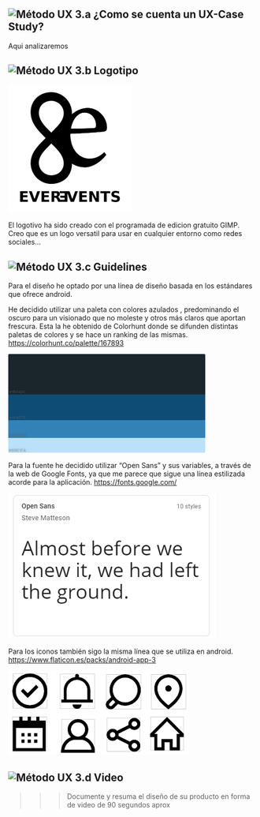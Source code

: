 
![Método UX](img/moodboard.png) 3.a ¿Como se cuenta un UX-Case Study?
-----

Aqui analizaremos 

![Método UX](img/landing-page.png)  3.b Logotipo
----

<img src="img/LOGO.png" alt="drawing" width="250"/>

El logotivo ha sido creado con el programada de edicion gratuito GIMP.
Creo que es un logo versatil para usar en cualquier entorno como redes sociales...

![Método UX](img/guidelines.png) 3.c Guidelines
----

Para el diseño he optado por una línea de diseño basada en los estándares que ofrece android.

He decidido utilizar una paleta con colores azulados , predominando el oscuro para un visionado que no moleste y otros más claros que aportan frescura.
Esta la he obtenido de Colorhunt donde se difunden distintas paletas de colores y se hace un ranking de las mismas.
https://colorhunt.co/palette/167893

<img src="color.png" alt="drawing" width="400"/>


Para la fuente he decidido utilizar “Open Sans” y sus variables, a través de la web de Google Fonts, ya que me parece que sigue una línea estilizada acorde para la aplicación.
https://fonts.google.com/

![Método UX](font.png)

Para los iconos también sigo la misma línea que se utiliza en android.
https://www.flaticon.es/packs/android-app-3

![Método UX](iconos.png)



![Método UX](img/mockup.png)  3.d Video
----

>>> Documente y resuma el diseño de su producto en forma de video de 90 segundos aprox
